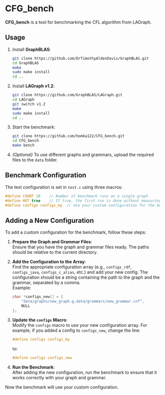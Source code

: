 # CFG_bench

**CFG_bench** is a tool for benchmarking the CFL algorithm from LAGraph.

## Usage

1. Install **GraphBLAS**:
    ```bash
    git clone https://github.com/DrTimothyAldenDavis/GraphBLAS.git
    cd GraphBLAS
    make
    sudo make install
    cd ..
    ```
2. Install **LAGraph v1.2**:
    ```bash
    git clone https://github.com/GraphBLAS/LAGraph.git
    cd LAGraph
    git switch v1.2
    make
    sudo make install
    cd ..
    ```
3. Start the benchmark:
    ```bash
    git clone https://github.com/homka122/CFG_bench.git
    cd CFG_bench
    make bench
    ```
4. _(Optional)_ To use different graphs and grammars, upload the required files to the `data` folder.

## Benchmark Configuration

The test configuration is set in `test.c` using three macros:

```c
#define COUNT 10    // Number of benchmark runs on a single graph
#define HOT true    // If true, the first run is done without measuring time (warm-up)
#define configs configs_my  // Use your custom configuration for the benchmark (default is the xz.g graph and vf.cnf grammar)
```

## Adding a New Configuration

To add a custom configuration for the benchmark, follow these steps:

1. **Prepare the Graph and Grammar Files**:  
   Ensure that you have the graph and grammar files ready. The paths should be relative to the current directory.

2. **Add the Configuration to the Array**:  
   Find the appropriate configuration array (e.g., `configs_rdf`, `configs_java`, `configs_c_alias`, etc.) and add your new config. The configuration should be a string containing the path to the graph and the grammar, separated by a comma.  
   Example:

    ```c
    char *configs_new[] = {
        "data/graphs/new_graph.g,data/grammars/new_grammar.cnf",
        NULL
    };
    ```

3. **Update the `configs` Macro**:  
   Modify the `configs` macro to use your new configuration array. For example, if you added a config to `configs_new`, change the line:

    ```c
    #define configs configs_my
    ```

    to:

    ```c
    #define configs configs_new
    ```

4. **Run the Benchmark**:  
   After adding the new configuration, run the benchmark to ensure that it works correctly with your graph and grammar.

Now the benchmark will use your custom configuration.
